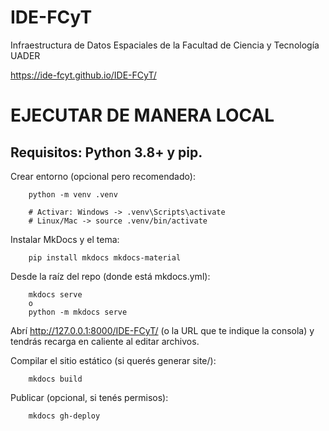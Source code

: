 # IDE-FCyT

Infraestructura de Datos Espaciales de la Facultad de Ciencia y Tecnología UADER

https://ide-fcyt.github.io/IDE-FCyT/

# EJECUTAR DE MANERA LOCAL

## Requisitos: Python 3.8+ y pip.

Crear entorno (opcional pero recomendado):

```
    python -m venv .venv

    # Activar: Windows -> .venv\Scripts\activate
    # Linux/Mac -> source .venv/bin/activate
```

Instalar MkDocs y el tema:

```
    pip install mkdocs mkdocs-material
```

Desde la raíz del repo (donde está mkdocs.yml):

```
    mkdocs serve
    o
    python -m mkdocs serve
```

Abrí http://127.0.0.1:8000/IDE-FCyT/ (o la URL que te indique la consola) y tendrás recarga en caliente al editar archivos.

Compilar el sitio estático (si querés generar site/):

```
    mkdocs build
```

Publicar (opcional, si tenés permisos):

```
    mkdocs gh-deploy
```
